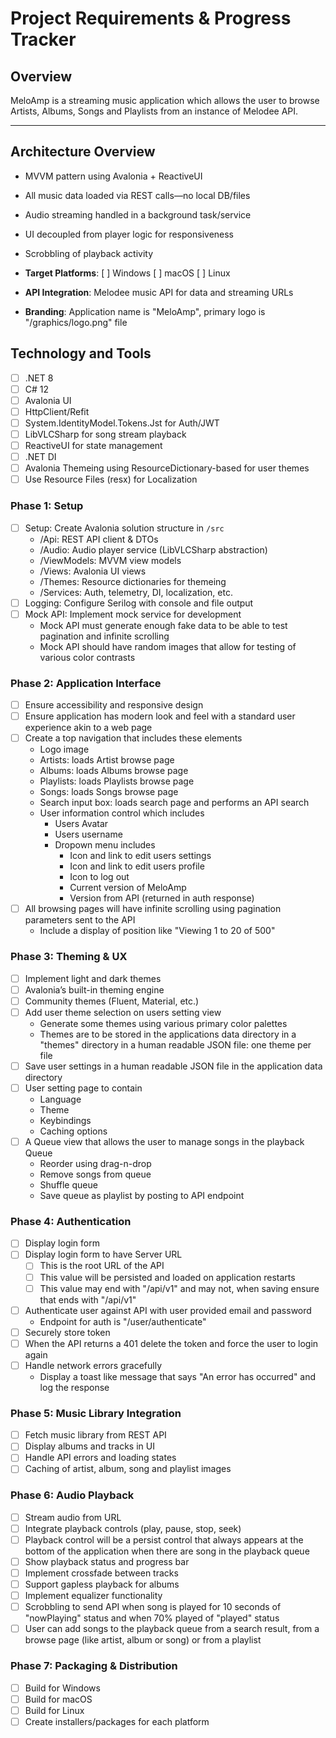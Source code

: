 # Project Requirements & Progress Tracker

## Overview
MeloAmp is a streaming music application which allows the user to browse Artists, Albums, Songs and Playlists from an instance of Melodee API. 

---

## Architecture Overview
* MVVM pattern using Avalonia + ReactiveUI
* All music data loaded via REST calls—no local DB/files
* Audio streaming handled in a background task/service
* UI decoupled from player logic for responsiveness
* Scrobbling of playback activity

* **Target Platforms**: [ ] Windows [ ] macOS [ ] Linux  
* **API Integration**: Melodee music API for data and streaming URLs
* **Branding**: Application name is "MeloAmp", primary logo is "/graphics/logo.png" file

## Technology and Tools
- [ ] .NET 8
- [ ] C# 12
- [ ] Avalonia UI
- [ ] HttpClient/Refit
- [ ] System.IdentityModel.Tokens.Jst for Auth/JWT
- [ ] LibVLCSharp for song stream playback
- [ ] ReactiveUI for state management
- [ ] .NET DI
- [ ] Avalonia Themeing using ResourceDictionary-based for user themes
- [ ] Use Resource Files (resx) for Localization

### Phase 1: Setup
- [ ] Setup: Create Avalonia solution structure in `/src`
    * /Api: REST API client & DTOs
    * /Audio: Audio player service (LibVLCSharp abstraction)
    * /ViewModels: MVVM view models
    * /Views: Avalonia UI views
    * /Themes: Resource dictionaries for themeing
    * /Services: Auth, telemetry, DI, localization, etc.
- [ ] Logging: Configure Serilog with console and file output
- [ ] Mock API: Implement mock service for development
    * Mock API must generate enough fake data to be able to test pagination and infinite scrolling
    * Mock API should have random images that allow for testing of various color contrasts

### Phase 2: Application Interface
- [ ] Ensure accessibility and responsive design
- [ ] Ensure application has modern look and feel with a standard user experience akin to a web page
- [ ] Create a top navigation that includes these elements
    * Logo image
    * Artists: loads Artist browse page
    * Albums: loads Albums browse page
    * Playlists: loads Playlists browse page
    * Songs: loads Songs browse page
    * Search input box: loads search page and performs an API search
    * User information control which includes
        * Users Avatar
        * Users username
        * Dropown menu includes
            * Icon and link to edit users settings                
            * Icon and link to edit users profile
            * Icon to log out
            * Current version of MeloAmp
            * Version from API (returned in auth response)
- [ ] All browsing pages will have infinite scrolling using pagination parameters sent to the API
    * Include a display of position like "Viewing 1 to 20 of 500"

### Phase 3: Theming & UX
- [ ] Implement light and dark themes
- [ ] Avalonia’s built-in theming engine
- [ ] Community themes (Fluent, Material, etc.)
- [ ] Add user theme selection on users setting view
    * Generate some themes using various primary color palettes
    * Themes are to be stored in the applications data directory in a "themes" directory in a human readable JSON file: one theme per file
- [ ] Save user settings in a human readable JSON file in the application data directory
- [ ] User setting page to contain
    * Language
    * Theme
    * Keybindings
    * Caching options    
- [ ] A Queue view that allows the user to manage songs in the playback Queue
    * Reorder using drag-n-drop
    * Remove songs from queue
    * Shuffle queue
    * Save queue as playlist by posting to API endpoint

### Phase 4: Authentication
- [ ] Display login form
- [ ] Display login form to have Server URL
    - [ ] This is the root URL of the API
    - [ ] This value  will be persisted and loaded on application restarts
    - [ ] This value may end with "/api/v1" and may not, when saving ensure that ends with "/api/v1"
- [ ] Authenticate user against API with user provided email and password
    * Endpoint for auth is "/user/authenticate"
- [ ] Securely store token
- [ ] When the API returns a 401 delete the token and force the user to login again
- [ ] Handle network errors gracefully
    * Display a toast like message that says "An error has occurred" and log the response

### Phase 5: Music Library Integration
- [ ] Fetch music library from REST API
- [ ] Display albums and tracks in UI
- [ ] Handle API errors and loading states
- [ ] Caching of artist, album, song and playlist images

### Phase 6: Audio Playback
- [ ] Stream audio from URL
- [ ] Integrate playback controls (play, pause, stop, seek)
- [ ] Playback control will be a persist control that always appears at the bottom of the application when there are song in the playback queue
- [ ] Show playback status and progress bar
- [ ] Implement crossfade between tracks
- [ ] Support gapless playback for albums
- [ ] Implement equalizer functionality
- [ ] Scrobbling to send API when song is played for 10 seconds of "nowPlaying" status and when 70% played of "played" status
- [ ] User can add songs to the playback queue from a search result, from a browse page (like artist, album or song) or from a playlist

### Phase 7: Packaging & Distribution
- [ ] Build for Windows
- [ ] Build for macOS
- [ ] Build for Linux
- [ ] Create installers/packages for each platform
